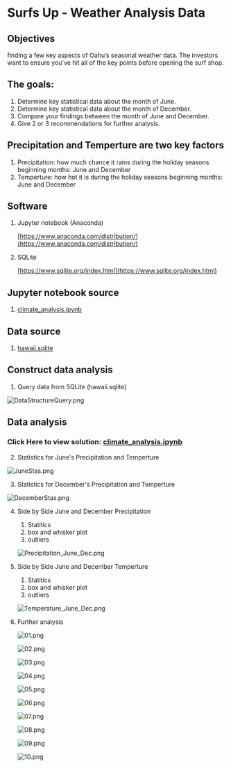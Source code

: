 # Surfs Up - Weather Analysis Data


**Objectives**
---

finding a few key aspects of Oahu’s seasonal weather data. The investors want to ensure you’ve hit all of the key points before opening the surf shop.
 

**The goals:**
---

1. Determine key statistical data about the month of June.
2. Determine key statistical data about the month of December.
3. Compare your findings between the month of June and December.
4. Give 2 or 3 recommendations for further analysis.

**Precipitation and Temperture are two key factors**
---

1. Precipitation: how much chance it rains during the holiday seasons beginning months: June and December
2. Temperture: how hot it is during the holiday seasons beginning months: June and December


**Software**
---

1. Jupyter notebook (Anaconda)

   [https://www.anaconda.com/distribution/](https://www.anaconda.com/distribution/)
   
2. SQLite
    
   [https://www.sqlite.org/index.html](https://www.sqlite.org/index.html)

**Jupyter notebook source**
---

1. [climate_analysis.ipynb](climate_analysis.ipynb)

**Data source**
---

1. [hawaii.sqlite](hawaii.sqlite)


**Construct data analysis**
---

1. Query data from SQLite (hawaii.sqlite)

![DataStructureQuery.png](DataStructureQuery.png)


**Data analysis**
---

### Click Here to view solution:  [climate_analysis.ipynb](climate_analysis.ipynb)

2. Statistics for June's Precipitation and Temperture

  ![JuneStas.png](JuneStas.png)

3. Statistics for December's  Precipitation and Temperture
  
  ![DecemberStas.png](DecemberStas.png)

4. Side by Side June and December Precipitation
    1. Statitics
    2. box and whisker plot
    3. outliers
    
    ![Precipitation_June_Dec.png](Precipitation_June_Dec.png)
    
5. Side by Side June and December Temperture
    1. Statitics
    2. box and whisker plot
    3. outliers
    
    ![Temperature_June_Dec.png](Temperature_June_Dec.png)
    
6. Further analysis
   
    ![01.png](01.png)
   
    ![02.png](02.png)
 
    ![03.png](03.png)
  
    ![04.png](04.png)
  
    ![05.png](05.png)
   
    ![06.png](06.png)
    
    ![07.png](07.png)
   
    ![08.png](08.png)
  
    ![09.png](09.png)
   
    ![10.png](10.png)
    
